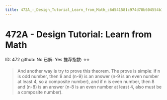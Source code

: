 ```yaml
---
title: 472A_-_Design_Tutorial_Learn_from_Math_c6d541581c974d78b604554b160e79d6
---
```


# 472A - Design Tutorial: Learn from Math

ID: 472
github: No
已解: Yes
推荐指数: ⭐⭐

> And another way is try to prove this theorem. The prove is simple: if n is odd number, then 9 and (n-9) is an answer (n-9 is an even number at least 4, so a composite number), and if n is even number, then 8 and (n-8) is an answer (n-8 is an even number at least 4, also must be a composite number).
>